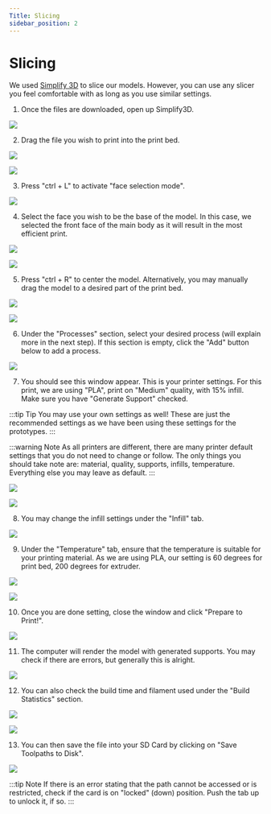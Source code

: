 ```yaml
---
Title: Slicing
sidebar_position: 2
---
```


# Slicing

We used [Simplify 3D](https://www.simplify3d.com/) to slice our models. However, you can use any slicer you feel comfortable with as long as you use similar settings.

1. Once the files are downloaded, open up Simplify3D.

![](../../../static/img/3d-print/print-1.jpg)

2. Drag the file you wish to print into the print bed.

![](../../../static/img/3d-print/print-2.jpg)

![](../../../static/img/3d-print/print-3.jpg)

3. Press "ctrl + L" to activate "face selection mode".

![](../../../static/img/3d-print/print-4.jpg)

4. Select the face you wish to be the base of the model. In this case, we selected the front face of the main body as it will result in the most efficient print.

![](../../../static/img/3d-print/print-5.jpg)

![](../../../static/img/3d-print/print-6.jpg)

5. Press "ctrl + R" to center the model. Alternatively, you may manually drag the model to a desired part of the print bed.

![](../../../static/img/3d-print/print-7.jpg)

![](../../../static/img/3d-print/print-8.jpg)

6. Under the "Processes" section, select your desired process (will explain more in the next step). If this section is empty, click the "Add" button below to add a process.

![](../../../static/img/3d-print/print-9.jpg)

7. You should see this window appear. This is your printer settings. For this print, we are using "PLA", print on "Medium" quality, with 15% infill. Make sure you have "Generate Support" checked.

:::tip Tip
You may use your own settings as well! These are just the recommended settings as we have been using these settings for the prototypes.
:::

:::warning Note
As all printers are different, there are many printer default settings that you do not need to change or follow. The only things you should take note are: material, quality, supports, infills, temperature. Everything else you may leave as default.
:::

![](../../../static/img/3d-print/print-10.jpg)

![](../../../static/img/3d-print/print-15.jpg)

8. You may change the infill settings under the "Infill" tab.

![](../../../static/img/3d-print/print-11.jpg)

9. Under the "Temperature" tab, ensure that the temperature is suitable for your printing material. As we are using PLA, our setting is 60 degrees for print bed, 200 degrees for extruder.

![](../../../static/img/3d-print/print-13.jpg)

![](../../../static/img/3d-print/print-14.jpg)

10. Once you are done setting, close the window and click "Prepare to Print!".

![](../../../static/img/3d-print/print-16.jpg)

11. The computer will render the model with generated supports. You may check if there are errors, but generally this is alright.

![](../../../static/img/3d-print/print-17.jpg)

12. You can also check the build time and filament used under the "Build Statistics" section.

![](../../../static/img/3d-print/print-20.jpg)

![](../../../static/img/3d-print/print-23.jpg)

13. You can then save the file into your SD Card by clicking on "Save Toolpaths to Disk".

![](../../../static/img/3d-print/print-19.jpg)

:::tip Note
If there is an error stating that the path cannot be accessed or is restricted, check if the card is on "locked" (down) position. Push the tab up to unlock it, if so.
:::

